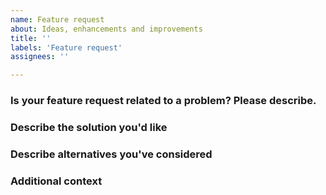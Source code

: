 ```yaml
---
name: Feature request
about: Ideas, enhancements and improvements
title: ''
labels: 'Feature request'
assignees: ''

---
```


### Is your feature request related to a problem? Please describe.
<!-- A clear and concise description of what the problem is. -->

### Describe the solution you'd like
<!-- A clear and concise description of what you want to happen. -->

### Describe alternatives you've considered
<!-- A clear and concise description of any alternative solutions or features you've considered. -->

### Additional context
<!-- Add any other context or screenshots about the feature request here. -->
